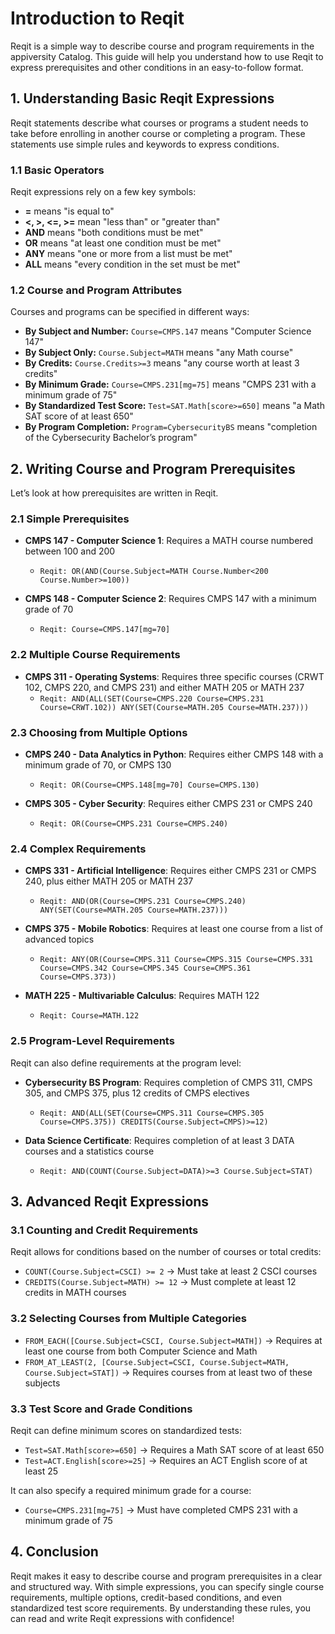 # Introduction to Reqit

Reqit is a simple way to describe course and program requirements in the appiversity Catalog. This guide will help you understand how to use Reqit to express prerequisites and other conditions in an easy-to-follow format.

## 1. Understanding Basic Reqit Expressions
Reqit statements describe what courses or programs a student needs to take before enrolling in another course or completing a program. These statements use simple rules and keywords to express conditions.

### 1.1 Basic Operators
Reqit expressions rely on a few key symbols:
- **=** means "is equal to"
- **<, >, <=, >=** mean "less than" or "greater than"
- **AND** means "both conditions must be met"
- **OR** means "at least one condition must be met"
- **ANY** means "one or more from a list must be met"
- **ALL** means "every condition in the set must be met"

### 1.2 Course and Program Attributes
Courses and programs can be specified in different ways:
- **By Subject and Number:** `Course=CMPS.147` means "Computer Science 147"
- **By Subject Only:** `Course.Subject=MATH` means "any Math course"
- **By Credits:** `Course.Credits>=3` means "any course worth at least 3 credits"
- **By Minimum Grade:** `Course=CMPS.231[mg=75]` means "CMPS 231 with a minimum grade of 75"
- **By Standardized Test Score:** `Test=SAT.Math[score>=650]` means "a Math SAT score of at least 650"
- **By Program Completion:** `Program=CybersecurityBS` means "completion of the Cybersecurity Bachelor’s program"

## 2. Writing Course and Program Prerequisites
Let’s look at how prerequisites are written in Reqit.

### 2.1 Simple Prerequisites
- **CMPS 147 - Computer Science 1**: Requires a MATH course numbered between 100 and 200
  - `Reqit: OR(AND(Course.Subject=MATH Course.Number<200 Course.Number>=100))`

- **CMPS 148 - Computer Science 2**: Requires CMPS 147 with a minimum grade of 70
  - `Reqit: Course=CMPS.147[mg=70]`

### 2.2 Multiple Course Requirements
- **CMPS 311 - Operating Systems**: Requires three specific courses (CRWT 102, CMPS 220, and CMPS 231) and either MATH 205 or MATH 237
  - `Reqit: AND(ALL(SET(Course=CMPS.220 Course=CMPS.231 Course=CRWT.102)) ANY(SET(Course=MATH.205 Course=MATH.237)))`

### 2.3 Choosing from Multiple Options
- **CMPS 240 - Data Analytics in Python**: Requires either CMPS 148 with a minimum grade of 70, or CMPS 130
  - `Reqit: OR(Course=CMPS.148[mg=70] Course=CMPS.130)`

- **CMPS 305 - Cyber Security**: Requires either CMPS 231 or CMPS 240
  - `Reqit: OR(Course=CMPS.231 Course=CMPS.240)`

### 2.4 Complex Requirements
- **CMPS 331 - Artificial Intelligence**: Requires either CMPS 231 or CMPS 240, plus either MATH 205 or MATH 237
  - `Reqit: AND(OR(Course=CMPS.231 Course=CMPS.240) ANY(SET(Course=MATH.205 Course=MATH.237)))`

- **CMPS 375 - Mobile Robotics**: Requires at least one course from a list of advanced topics
  - `Reqit: ANY(OR(Course=CMPS.311 Course=CMPS.315 Course=CMPS.331 Course=CMPS.342 Course=CMPS.345 Course=CMPS.361 Course=CMPS.373))`

- **MATH 225 - Multivariable Calculus**: Requires MATH 122
  - `Reqit: Course=MATH.122`

### 2.5 Program-Level Requirements
Reqit can also define requirements at the program level:
- **Cybersecurity BS Program**: Requires completion of CMPS 311, CMPS 305, and CMPS 375, plus 12 credits of CMPS electives
  - `Reqit: AND(ALL(SET(Course=CMPS.311 Course=CMPS.305 Course=CMPS.375)) CREDITS(Course.Subject=CMPS)>=12)`

- **Data Science Certificate**: Requires completion of at least 3 DATA courses and a statistics course
  - `Reqit: AND(COUNT(Course.Subject=DATA)>=3 Course.Subject=STAT)`

## 3. Advanced Reqit Expressions
### 3.1 Counting and Credit Requirements
Reqit allows for conditions based on the number of courses or total credits:
- `COUNT(Course.Subject=CSCI) >= 2` → Must take at least 2 CSCI courses
- `CREDITS(Course.Subject=MATH) >= 12` → Must complete at least 12 credits in MATH courses

### 3.2 Selecting Courses from Multiple Categories
- `FROM_EACH([Course.Subject=CSCI, Course.Subject=MATH])` → Requires at least one course from both Computer Science and Math
- `FROM_AT_LEAST(2, [Course.Subject=CSCI, Course.Subject=MATH, Course.Subject=STAT])` → Requires courses from at least two of these subjects

### 3.3 Test Score and Grade Conditions
Reqit can define minimum scores on standardized tests:
- `Test=SAT.Math[score>=650]` → Requires a Math SAT score of at least 650
- `Test=ACT.English[score>=25]` → Requires an ACT English score of at least 25

It can also specify a required minimum grade for a course:
- `Course=CMPS.231[mg=75]` → Must have completed CMPS 231 with a minimum grade of 75

## 4. Conclusion
Reqit makes it easy to describe course and program prerequisites in a clear and structured way. With simple expressions, you can specify single course requirements, multiple options, credit-based conditions, and even standardized test score requirements. By understanding these rules, you can read and write Reqit expressions with confidence!

